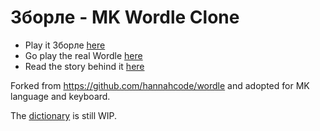 # Зборле - MK Wordle Clone 

- Play it Зборле [here](https://zborle.mk)
- Go play the real Wordle [here](https://www.powerlanguage.co.uk/wordle/)
- Read the story behind it [here](https://www.nytimes.com/2022/01/03/technology/wordle-word-game-creator.html)

Forked from https://github.com/hannahcode/wordle and adopted for MK language and keyboard.

The [dictionary](https://github.com/zborle/words-mk) is still WIP.